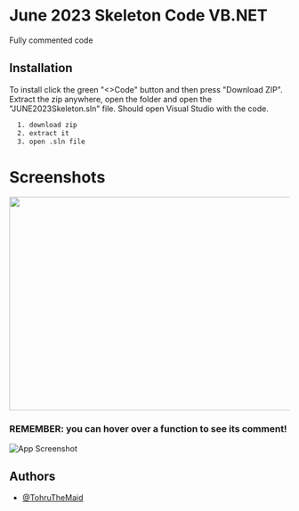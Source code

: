 # June 2023 Skeleton Code VB.NET
Fully commented code

## Installation

To install click the green "<>Code" button and then press "Download ZIP". Extract the zip anywhere, open the folder and open the "JUNE2023Skeleton.sln" file. Should open Visual Studio with the code.

```bash
  1. download zip
  2. extract it 
  3. open .sln file
```

# Screenshots

<img src="https://cdn.discordapp.com/attachments/467018961259855872/1103023416136704020/image.png" width="565" height="384">


### REMEMBER: you can hover over a function to see its comment!
![App Screenshot](https://cdn.discordapp.com/attachments/467018961259855872/1103022544388374618/NVIDIA_Share_zMjfgu5Kfw.gif)

## Authors

- [@TohruTheMaid](https://github.com/TohruTheMaid)
